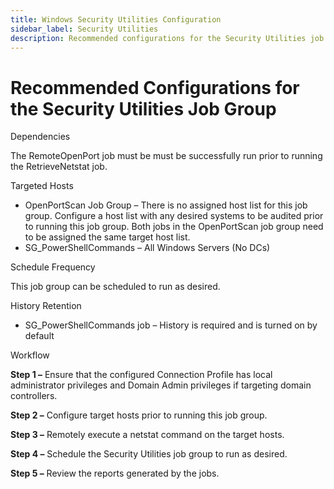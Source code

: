 ```yaml
---
title: Windows Security Utilities Configuration
sidebar_label: Security Utilities
description: Recommended configurations for the Security Utilities job group including dependencies, scheduling, and workflow steps for security analysis tools.
---
```


# Recommended Configurations for the Security Utilities Job Group

Dependencies

The RemoteOpenPort job must be must be successfully run prior to running the RetrieveNetstat job.

Targeted Hosts

- OpenPortScan Job Group – There is no assigned host list for this job group. Configure a host list
  with any desired systems to be audited prior to running this job group. Both jobs in the
  OpenPortScan job group need to be assigned the same target host list.
- SG_PowerShellCommands – All Windows Servers (No DCs)

Schedule Frequency

This job group can be scheduled to run as desired.

History Retention

- SG_PowerShellCommands job – History is required and is turned on by default

Workflow

**Step 1 –** Ensure that the configured Connection Profile has local administrator privileges and
Domain Admin privileges if targeting domain controllers.

**Step 2 –** Configure target hosts prior to running this job group.

**Step 3 –** Remotely execute a netstat command on the target hosts.

**Step 4 –** Schedule the Security Utilities job group to run as desired.

**Step 5 –** Review the reports generated by the jobs.
